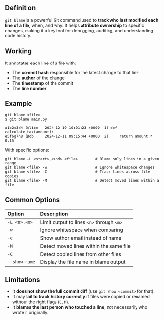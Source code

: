 ## Definition
`git blame` is a powerful Git command used to **track who last modified each line of a file**, when, and why. It helps **attribute ownership** to specific changes, making it a key tool for debugging, auditing, and understanding code history.
## Working
It annotates each line of a file with:
- The **commit hash** responsible for the latest change to that line
- The **author** of the change
- The **timestamp** of the commit
- The **line number**

## Example
```shell
git blame <file>
$ git blame main.py
````

```plain
a1b2c3d4 (Alice   2024-12-10 10:01:23 +0000  1) def calculate_tax(amount):
e5f6g7h8 (Bob     2024-12-11 09:15:44 +0000  2)     return amount * 0.15
```

With specific options:

```shell
git blame -L <start>,<end> <file>        # Blame only lines in a given range
git blame <file> -w                      # Ignore whitespace changes
git blame <file> -C                      # Track lines across file copies
git blame <file> -M                      # Detect moved lines within a file
```

## Common Options

| Option        | Description                               |
| :------------ | :---------------------------------------- |
| `-L <n>,<m>`  | Limit output to lines `<n>` through `<m>` |
| `-w`          | Ignore whitespace when comparing          |
| `-e`          | Show author email instead of name         |
| `-M`          | Detect moved lines within the same file   |
| `-C`          | Detect copied lines from other files      |
| `--show-name` | Display the file name in blame output     |
## Limitations

- It **does not show the full commit diff** (use `git show <commit>` for that).
- It may **fail to track history correctly** if files were copied or renamed without the right flags (`C`, `M`).
- It **blames the last person who touched a line**, not necessarily who wrote it originally.